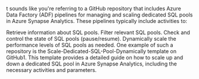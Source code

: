 t sounds like you're referring to a GitHub repository that includes Azure Data Factory (ADF) pipelines for managing and scaling dedicated SQL pools in Azure Synapse Analytics. These pipelines typically include activities to:

Retrieve information about SQL pools.
Filter relevant SQL pools.
Check and control the state of SQL pools (pause/resume).
Dynamically scale the performance levels of SQL pools as needed.
One example of such a repository is the Scale-Dedicated-SQL-Pool-Dynamically template on GitHub1. This template provides a detailed guide on how to scale up and down a dedicated SQL pool in Azure Synapse Analytics, including the necessary activities and parameters.
